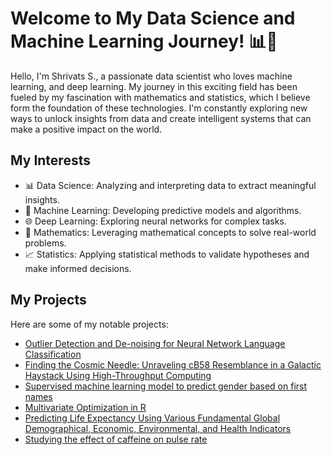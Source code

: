 # Welcome to My Data Science and Machine Learning Journey! 📊🧠

Hello, I'm Shrivats S., a passionate data scientist who loves machine learning, and deep learning. My journey in this exciting field has been fueled by my fascination with mathematics and statistics, which I believe form the foundation of these technologies. I'm constantly exploring new ways to unlock insights from data and create intelligent systems that can make a positive impact on the world.

## My Interests

- 📊 Data Science: Analyzing and interpreting data to extract meaningful insights.
- 🤖 Machine Learning: Developing predictive models and algorithms.
- 🌐 Deep Learning: Exploring neural networks for complex tasks.
- 🧮 Mathematics: Leveraging mathematical concepts to solve real-world problems.
- 📈 Statistics: Applying statistical methods to validate hypotheses and make informed decisions.


## My Projects

Here are some of my notable projects:

- [Outlier Detection and De-noising for Neural Network Language Classification](https://github.com/Stochastic1017/Speech-Enhancement_De-Noising)
- [Finding the Cosmic Needle: Unraveling cB58 Resemblance in a Galactic Haystack Using High-Throughput Computing](https://github.com/Stochastic1017/Identifying-cB58-Lyman-Break-Twins)
- [Supervised machine learning model to predict gender based on first names](https://github.com/Stochastic1017/Predicting-Gender)
- [Multivariate Optimization in R](https://github.com/Stochastic1017/Multivariate-optimization-in-R)
- [Predicting Life Expectancy Using Various Fundamental Global Demographical, Economic, Environmental, and Health Indicators](https://github.com/Stochastic1017/Predicting-Life-Expectancy)
- [Studying the effect of caffeine on pulse rate](https://github.com/Stochastic1017/Caffeine-effect-on-pulse-rate)
